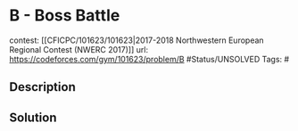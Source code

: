 # B - Boss Battle

contest: [[CFICPC/101623/101623|2017-2018 Northwestern European Regional Contest (NWERC 2017)]]
url: https://codeforces.com/gym/101623/problem/B
#Status/UNSOLVED
Tags: #

## Description

## Solution

